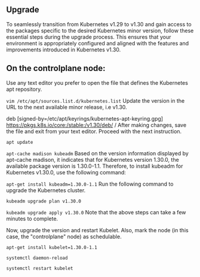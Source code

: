 ## Upgrade

To seamlessly transition from Kubernetes v1.29 to v1.30 and gain access to the packages specific to the desired Kubernetes minor version, follow these essential steps during the upgrade process. This ensures that your environment is appropriately configured and aligned with the features and improvements introduced in Kubernetes v1.30.

## On the controlplane node:

Use any text editor you prefer to open the file that defines the Kubernetes apt repository.

`vim /etc/apt/sources.list.d/kubernetes.list`
Update the version in the URL to the next available minor release, i.e v1.30.

deb [signed-by=/etc/apt/keyrings/kubernetes-apt-keyring.gpg] https://pkgs.k8s.io/core:/stable:/v1.30/deb/ /
After making changes, save the file and exit from your text editor. Proceed with the next instruction.

`apt update`

`apt-cache madison kubeadm`
Based on the version information displayed by apt-cache madison, it indicates that for Kubernetes version 1.30.0, the available package version is 1.30.0-1.1. Therefore, to install kubeadm for Kubernetes v1.30.0, use the following command:

`apt-get install kubeadm=1.30.0-1.1`
Run the following command to upgrade the Kubernetes cluster.

`kubeadm upgrade plan v1.30.0`

`kubeadm upgrade apply v1.30.0`
Note that the above steps can take a few minutes to complete.

Now, upgrade the version and restart Kubelet. Also, mark the node (in this case, the "controlplane" node) as schedulable.

`apt-get install kubelet=1.30.0-1.1`

`systemctl daemon-reload`

`systemctl restart kubelet`
